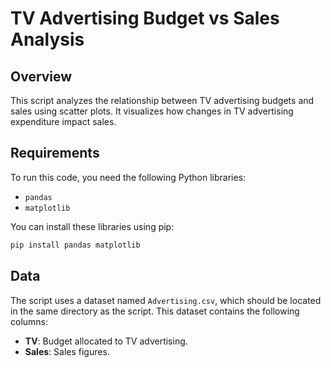 # TV Advertising Budget vs Sales Analysis

## Overview
This script analyzes the relationship between TV advertising budgets and sales using scatter plots. It visualizes how changes in TV advertising expenditure impact sales.

## Requirements
To run this code, you need the following Python libraries:
- `pandas`
- `matplotlib`

You can install these libraries using pip:

```bash
pip install pandas matplotlib
```
## Data
The script uses a dataset named `Advertising.csv`, which should be located in the same directory as the script. This dataset contains the following columns:
- **TV**: Budget allocated to TV advertising.
- **Sales**: Sales figures.


